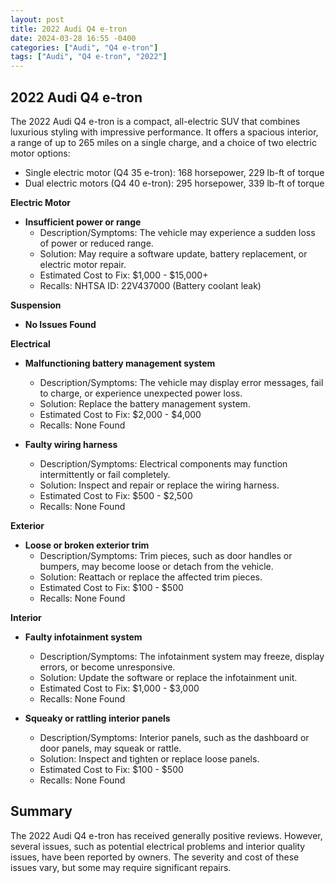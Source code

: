 ```yaml
---
layout: post
title: 2022 Audi Q4 e-tron
date: 2024-03-28 16:55 -0400
categories: ["Audi", "Q4 e-tron"]
tags: ["Audi", "Q4 e-tron", "2022"]
---
```

## 2022 Audi Q4 e-tron

The 2022 Audi Q4 e-tron is a compact, all-electric SUV that combines luxurious styling with impressive performance. It offers a spacious interior, a range of up to 265 miles on a single charge, and a choice of two electric motor options:

* Single electric motor (Q4 35 e-tron): 168 horsepower, 229 lb-ft of torque
* Dual electric motors (Q4 40 e-tron): 295 horsepower, 339 lb-ft of torque

**Electric Motor**

* **Insufficient power or range**
    * Description/Symptoms: The vehicle may experience a sudden loss of power or reduced range.
    * Solution: May require a software update, battery replacement, or electric motor repair.
    * Estimated Cost to Fix: $1,000 - $15,000+
    * Recalls: NHTSA ID: 22V437000 (Battery coolant leak)

**Suspension**

* **No Issues Found**

**Electrical**

* **Malfunctioning battery management system**
    * Description/Symptoms: The vehicle may display error messages, fail to charge, or experience unexpected power loss.
    * Solution: Replace the battery management system.
    * Estimated Cost to Fix: $2,000 - $4,000
    * Recalls: None Found

* **Faulty wiring harness**
    * Description/Symptoms: Electrical components may function intermittently or fail completely.
    * Solution: Inspect and repair or replace the wiring harness.
    * Estimated Cost to Fix: $500 - $2,500
    * Recalls: None Found

**Exterior**

* **Loose or broken exterior trim**
    * Description/Symptoms: Trim pieces, such as door handles or bumpers, may become loose or detach from the vehicle.
    * Solution: Reattach or replace the affected trim pieces.
    * Estimated Cost to Fix: $100 - $500
    * Recalls: None Found

**Interior**

* **Faulty infotainment system**
    * Description/Symptoms: The infotainment system may freeze, display errors, or become unresponsive.
    * Solution: Update the software or replace the infotainment unit.
    * Estimated Cost to Fix: $1,000 - $3,000
    * Recalls: None Found

* **Squeaky or rattling interior panels**
    * Description/Symptoms: Interior panels, such as the dashboard or door panels, may squeak or rattle.
    * Solution: Inspect and tighten or replace loose panels.
    * Estimated Cost to Fix: $100 - $500
    * Recalls: None Found

## Summary

The 2022 Audi Q4 e-tron has received generally positive reviews. However, several issues, such as potential electrical problems and interior quality issues, have been reported by owners. The severity and cost of these issues vary, but some may require significant repairs.
